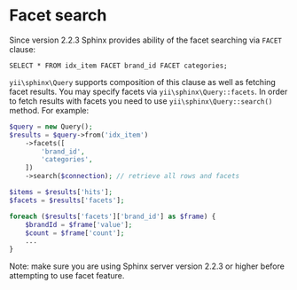 Facet search
============

Since version 2.2.3 Sphinx provides ability of the facet searching via `FACET` clause:

```
SELECT * FROM idx_item FACET brand_id FACET categories;
```

`yii\sphinx\Query` supports composition of this clause as well as fetching facet results.
You may specify facets via `yii\sphinx\Query::facets`. In order to fetch results with facets you need
to use `yii\sphinx\Query::search()` method.
For example:

```php
$query = new Query();
$results = $query->from('idx_item')
    ->facets([
        'brand_id',
        'categories',
    ])
    ->search($connection); // retrieve all rows and facets

$items = $results['hits'];
$facets = $results['facets'];

foreach ($results['facets']['brand_id'] as $frame) {
    $brandId = $frame['value'];
    $count = $frame['count'];
    ...
}
```

Note: make sure you are using Sphinx server version 2.2.3 or higher before attempting to use facet feature.
